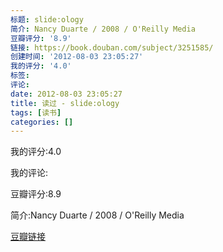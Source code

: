 ```yaml
---
标题: slide:ology
简介: Nancy Duarte / 2008 / O'Reilly Media
豆瓣评分: '8.9'
链接: https://book.douban.com/subject/3251585/
创建时间: '2012-08-03 23:05:27'
我的评分: '4.0'
标签:
评论:
date: 2012-08-03 23:05:27
title: 读过 - slide:ology
tags: [读书]
categories: []
---
```


我的评分:4.0

我的评论:

豆瓣评分:8.9

简介:Nancy Duarte / 2008 / O'Reilly Media

[豆瓣链接](https://book.douban.com/subject/3251585/)

